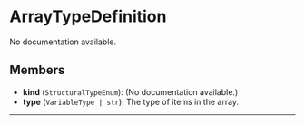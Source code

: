 # ArrayTypeDefinition

No documentation available.

## Members
- **kind** (`StructuralTypeEnum`): (No documentation available.)
- **type** (`VariableType | str`): The type of items in the array.

---
